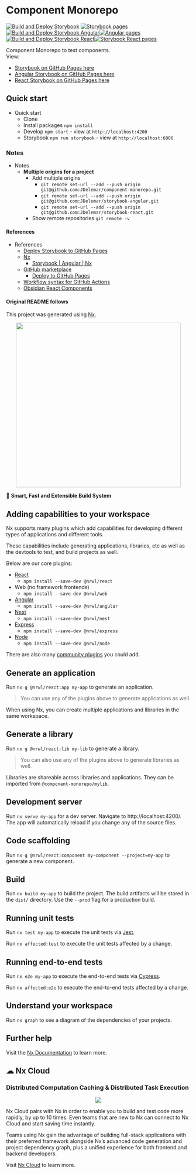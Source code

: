 # Component Monorepo

[![Build and Deploy Storybook](https://github.com/JDelemar/component-monorepo/actions/workflows/storybook.yml/badge.svg)](https://github.com/JDelemar/component-monorepo/actions/workflows/storybook.yml)
[![Storybook pages](https://github.com/JDelemar/component-monorepo/actions/workflows/pages/pages-build-deployment/badge.svg)](https://github.com/JDelemar/component-monorepo/actions/workflows/pages/pages-build-deployment)[![Build and Deploy Storybook Angular](https://github.com/JDelemar/storybook-angular/actions/workflows/storybook.yml/badge.svg)](https://github.com/JDelemar/storybook-angular/actions/workflows/storybook.yml)[![Angular pages](https://github.com/JDelemar/storybook-angular/actions/workflows/pages/pages-build-deployment/badge.svg)](https://github.com/JDelemar/storybook-angular/actions/workflows/pages/pages-build-deployment)[![Build and Deploy Storybook React](https://github.com/JDelemar/storybook-react/actions/workflows/storybook-react.yml/badge.svg)](https://github.com/JDelemar/storybook-react/actions/workflows/storybook-react.yml)[![Storybook React pages](https://github.com/JDelemar/storybook-react/actions/workflows/pages/pages-build-deployment/badge.svg)](https://github.com/JDelemar/storybook-react/actions/workflows/pages/pages-build-deployment)

Component Monorepo to test components.  
View:

- [Storybook on GitHub Pages here](https://jdelemar.github.io/component-monorepo)
- [Angular Storybook on GitHub Pages here](https://jdelemar.github.io/storybook-angular)
- [React Storybook on GitHub Pages here](https://jdelemar.github.io/storybook-react)

## Quick start

- Quick start
  - Clone
  - Install packages `npm install`
  - Develop `npm start` - view at `http://localhost:4200`
  - Storybook `npm run storybook` - view at `http://localhost:6006`

### Notes

- Notes
  - **Multiple origins for a project**
    - Add multiple origins
      - `git remote set-url --add --push origin git@github.com:JDelemar/component-monorepo.git`
      - `git remote set-url --add --push origin git@github.com:JDelemar/storybook-angular.git`
      - `git remote set-url --add --push origin git@github.com:JDelemar/storybook-react.git`
    - Show remote repositories `git remote -v`

#### References

- References
  - [Deploy Storybook to GitHub Pages](https://dev.to/kouts/deploy-storybook-to-github-pages-3bij)
  - [Nx](https://nx.dev)
    - [Storybook | Angular | Nx](https://nx.dev/storybook/overview-angular)
  - [GitHub marketplace](https://github.com/marketplace)
    - [Deploy to GitHub Pages](https://github.com/marketplace/actions/deploy-to-github-pages)
  - [Workflow syntax for GitHub Actions](https://docs.github.com/en/actions/using-workflows/workflow-syntax-for-github-actions#patterns-to-match-file-paths)
  - [Obsidian React Components](https://github.com/elias-sundqvist/obsidian-react-components)

#### Original README follows

This project was generated using [Nx](https://nx.dev).  

<p style="text-align: center;"><img src="https://raw.githubusercontent.com/nrwl/nx/master/images/nx-logo.png" width="450"></p>

🔎 **Smart, Fast and Extensible Build System**

## Adding capabilities to your workspace

Nx supports many plugins which add capabilities for developing different types of applications and different tools.

These capabilities include generating applications, libraries, etc as well as the devtools to test, and build projects as well.

Below are our core plugins:

- [React](https://reactjs.org)
  - `npm install --save-dev @nrwl/react`
- Web (no framework frontends)
  - `npm install --save-dev @nrwl/web`
- [Angular](https://angular.io)
  - `npm install --save-dev @nrwl/angular`
- [Nest](https://nestjs.com)
  - `npm install --save-dev @nrwl/nest`
- [Express](https://expressjs.com)
  - `npm install --save-dev @nrwl/express`
- [Node](https://nodejs.org)
  - `npm install --save-dev @nrwl/node`

There are also many [community plugins](https://nx.dev/community) you could add.

## Generate an application

Run `nx g @nrwl/react:app my-app` to generate an application.

> You can use any of the plugins above to generate applications as well.

When using Nx, you can create multiple applications and libraries in the same workspace.

## Generate a library

Run `nx g @nrwl/react:lib my-lib` to generate a library.

> You can also use any of the plugins above to generate libraries as well.

Libraries are shareable across libraries and applications. They can be imported from `@component-monorepo/mylib`.

## Development server

Run `nx serve my-app` for a dev server. Navigate to http://localhost:4200/. The app will automatically reload if you change any of the source files.

## Code scaffolding

Run `nx g @nrwl/react:component my-component --project=my-app` to generate a new component.

## Build

Run `nx build my-app` to build the project. The build artifacts will be stored in the `dist/` directory. Use the `--prod` flag for a production build.

## Running unit tests

Run `nx test my-app` to execute the unit tests via [Jest](https://jestjs.io).

Run `nx affected:test` to execute the unit tests affected by a change.

## Running end-to-end tests

Run `nx e2e my-app` to execute the end-to-end tests via [Cypress](https://www.cypress.io).

Run `nx affected:e2e` to execute the end-to-end tests affected by a change.

## Understand your workspace

Run `nx graph` to see a diagram of the dependencies of your projects.

## Further help

Visit the [Nx Documentation](https://nx.dev) to learn more.



## ☁ Nx Cloud

### Distributed Computation Caching & Distributed Task Execution

<p style="text-align: center;"><img src="https://raw.githubusercontent.com/nrwl/nx/master/images/nx-cloud-card.png"></p>

Nx Cloud pairs with Nx in order to enable you to build and test code more rapidly, by up to 10 times. Even teams that are new to Nx can connect to Nx Cloud and start saving time instantly.

Teams using Nx gain the advantage of building full-stack applications with their preferred framework alongside Nx’s advanced code generation and project dependency graph, plus a unified experience for both frontend and backend developers.

Visit [Nx Cloud](https://nx.app/) to learn more.
